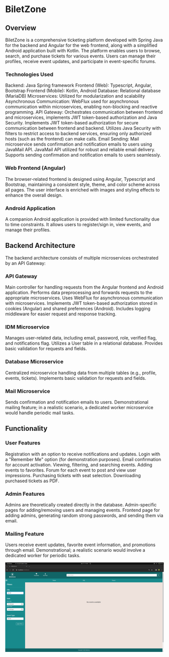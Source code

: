 # BiletZone
## Overview
BiletZone is a comprehensive ticketing platform developed with Spring Java for the backend and Angular for the web frontend, along with a simplified Android application built with Kotlin. The platform enables users to browse, search, and purchase tickets for various events. Users can manage their profiles, receive event updates, and participate in event-specific forums.

### Technologies Used
Backend: Java Spring framework
Frontend (Web): Typescript, Angular, Bootstrap
Frontend (Mobile): Kotlin, Android
Database: Relational database (MariaDB)
Microservices: Utilized for modularization and scalability
Asynchronous Communication: WebFlux used for asynchronous communication within microservices, enabling non-blocking and reactive programming.
API Gateway: Orchestrates communication between frontend and microservices, implements JWT token-based authorization and Java Security.
    Implements JWT token-based authorization for secure communication between frontend and backend.
    Utilizes Java Security with filters to restrict access to backend services, ensuring only authorized hosts (such as the frontend) can make calls.
Email Sending: Mail microservice sends confirmation and notification emails to users using JavaMail API.
    JavaMail API utilized for robust and reliable email delivery.
    Supports sending confirmation and notification emails to users seamlessly.

### Web Frontend (Angular)
The browser-related frontend is designed using Angular, Typescript and Bootstrap, maintaining a consistent style, theme, and color scheme across all pages. The user interface is enriched with images and styling effects to enhance the overall design.

### Android Application
A companion Android application is provided with limited functionality due to time constraints. It allows users to register/sign in, view events, and manage their profiles.

## Backend Architecture
The backend architecture consists of multiple microservices orchestrated by an API Gateway:
### API Gateway
Main controller for handling requests from the Angular frontend and Android application.
Performs data preprocessing and forwards requests to the appropriate microservices.
Uses WebFlux for asynchronous communication with microservices.
Implements JWT token-based authorization stored in cookies (Angular) and shared preferences (Android).
Includes logging middleware for easier request and response tracking.

### IDM Microservice
Manages user-related data, including email, password, role, verified flag, and notifications flag.
Utilizes a User table in a relational database.
Provides basic validation for requests and fields.

### Database Microservice
Centralized microservice handling data from multiple tables (e.g., profile, events, tickets).
Implements basic validation for requests and fields.

### Mail Microservice
Sends confirmation and notification emails to users.
Demonstrational mailing feature; in a realistic scenario, a dedicated worker microservice would handle periodic mail tasks.

## Functionality
### User Features
Registration with an option to receive notifications and updates.
Login with a "Remember Me" option (for demonstration purposes).
Email confirmation for account activation.
Viewing, filtering, and searching events.
Adding events to favorites.
Forum for each event to post and view user impressions.
Purchasing tickets with seat selection.
Downloading purchased tickets as PDF.

### Admin Features
Admins are theoretically created directly in the database.
Admin-specific pages for adding/removing users and managing events.
Frontend page for adding admins, generating random strong passwords, and sending them via email.

### Mailing Feature
Users receive event updates, favorite event information, and promotions through email.
Demonstrational; a realistic scenario would involve a dedicated worker for periodic tasks.

<!-- ![main image](images/main.png)
![faq image](images/faq.png)
![login image](images/login.png)
![main image](images/auth.png)
![faq image](images/logo.png)
![login image](images/main_page.png) -->
<img src="images/main.png"
     alt="Markdown Monster icon"
     style="float: left; margin-right: 10px;" />